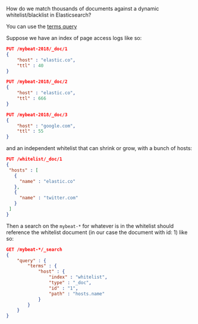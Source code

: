 

How do we match thousands of documents against a dynamic whitelist/blacklist in Elasticsearch?

You can use the [terms query](https://www.elastic.co/guide/en/elasticsearch/reference/current/query-dsl-terms-query.html)

Suppose we have an index of page access logs like so:

```json
PUT /mybeat-2018/_doc/1
{
    "host" : "elastic.co",
    "ttl" : 40
}

PUT /mybeat-2018/_doc/2
{
    "host" : "elastic.co",
    "ttl" : 666
}

PUT /mybeat-2018/_doc/3
{
    "host" : "google.com",
    "ttl" : 55
}
```

and an independent whitelist that can shrink or grow, with a bunch of hosts:

```json
PUT /whitelist/_doc/1
{
 "hosts" : [
   {
     "name" : "elastic.co"
   },
   {
     "name" : "twitter.com"
   }
 ]
}
```

Then a search on the `mybeat-*` for whatever is in the whitelist should reference the whitelist document (in our case the document with id: 1) like so:

```json
GET /mybeat-*/_search
{
    "query" : {
        "terms" : {
            "host" : {
                "index" : "whitelist",
                "type" : "_doc",
                "id" : "1",
                "path" : "hosts.name"
            }
        }
    }
}
```